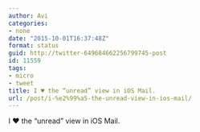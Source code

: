 ```yaml
---
author: Avi
categories:
- none
date: "2015-10-01T16:37:48Z"
format: status
guid: http://twitter-649684662256799745-post
id: 11559
tags:
- micro
- tweet
title: I ♥ the “unread” view in iOS Mail.
url: /post/i-%e2%99%a5-the-unread-view-in-ios-mail/
---
```

I ♥ the “unread” view in iOS Mail.